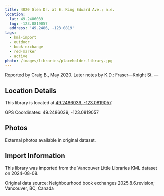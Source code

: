 ```yaml
---
title: 4020 Glen Dr. at E. King Edward Ave.; n.e.
location:
  lat: 49.2486039
  lng: -123.0819057
  address: '49.2486, -123.0819'
tags:
  - kml-import
  - outdoor
  - book-exchange
  - red-marker
  - active
photo: /images/libraries/placeholder-library.jpg
---
```

Reported by Craig B., May 2020.
Later notes by K.D.: Fraser—Knight St.
—

## Location Details

This library is located at [49.2486039, -123.0819057](https://www.google.com/maps?q=49.2486039,-123.0819057).

GPS Coordinates: 49.2486039, -123.0819057

## Photos

External photos available in original dataset.

## Import Information

This library was imported from the Vancouver Little Libraries KML dataset on 2024-08-08.

Original data source: Neighbourhood book exchanges 2025.8.6.revision; Vancouver, BC, Canada
